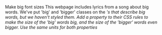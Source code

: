 Make big font sizes
This webpage includes lyrics from a song about big words. We've put 'big' and 'bigger' classes on the <em>'s that describe big words, but we haven't styled them. Add a property to their CSS rules to make the size of the 'big' words big, and the size of the 'bigger' words even bigger. Use the same units for both properties